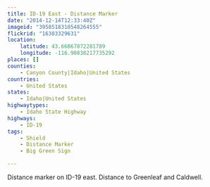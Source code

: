 ```yaml
---
title: ID-19 East - Distance Marker
date: "2014-12-14T12:33:40Z"
imageid: "3958518310548264555"
flickrid: "16303329631"
location:
    latitude: 43.66867872281789
    longitude: -116.90838217735292
places: []
counties:
    - Canyon County|Idaho|United States
countries:
    - United States
states:
    - Idaho|United States
highwaytypes:
    - Idaho State Highway
highways:
    - ID-19
tags:
    - Shield
    - Distance Marker
    - Big Green Sign

---
```

Distance marker on ID-19 east.  Distance to Greenleaf and Caldwell.